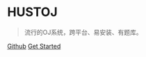 # HUSTOJ

> 流行的OJ系统，跨平台、易安装、有题库。

[Github](https://github.com/zhblue/hustoj)
[Get Started](./README)
